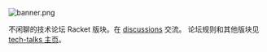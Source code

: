 ![banner.png](https://media.githubusercontent.com/media/adoyle-h/_imgs/master/github/tech-talks/banner.png)

不闲聊的技术论坛 Racket 版块。在 [discussions][] 交流。
论坛规则和其他版块见 [tech-talks 主页](https://github.com/just-talks/tech-talks)。

[discussions]: https://github.com/just-talks/racket/discussions
